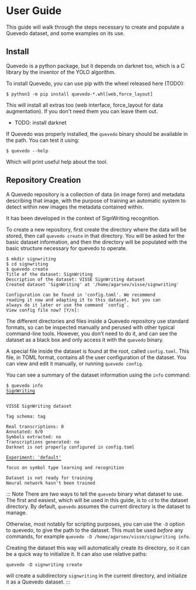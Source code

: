 # User Guide

This guide will walk through the steps necessary to create and populate a
Quevedo dataset, and some examples on its use.

## Install

Quevedo is a python package, but it depends on darknet too, which is a C library
by the inventor of the YOLO algorithm.

To install Quevedo, you can use pip with the wheel released here (TODO):

    $ python3 -m pip install quevedo-*.whl[web,force_layout]

This will install all extras too (web interface, force_layout for data
augmentation). If you don't need them you can leave them out.

- TODO: install darknet

If Quevedo was properly installed, the `quevedo` binary should be available in
the path. You can test it using:

    $ quevedo --help

Which will print useful help about the tool.

## Repository Creation

A Quevedo repository is a collection of data (in image form) and metadata
describing that image, with the purpose of training an automatic system to
detect within new images the metadata contained within.

It has been developed in the context of SignWriting recognition.

To create a new repository, first create the directory where the data will be
stored, then call `quevedo create` in that directory. You will be asked for the
basic dataset information, and then the directory will be populated with the
basic structure necessary for quevedo to operate.

    $ mkdir signwriting
    $ cd signwriting
    $ quevedo create
    Title of the dataset: SignWriting
    Description of the dataset: VISSE SignWriting dataset
    Created dataset 'SignWriting' at '/home/agarsev/visse/signwriting'

    Configuration can be found in 'config.toml'. We recommend
    reading it now and adapting it to this dataset, but you can
    always do it later or use the command `config`.
    View config file now? [Y/n]:

The different directories and files inside a Quevedo repository use standard
formats, so can be inspected manually and perused with other typical
command-line tools. However, you don't need to do it, and can see the dataset as
a black box and only access it with the `quevedo` binary.

A special file inside the dataset is found at the root, called `config.toml`. This
file, in TOML format, contains all the user configuration of the dataset. You
can view and edit it manually, or running `quevedo config`.

You can see a summary of the dataset information using the `info` command:

    $ quevedo info
    SignWriting
    ▔▔▔▔▔▔▔▔▔▔▔

    VISSE SignWriting dataset

    Tag schema: tag

    Real transcriptions: 0
    Annotated: 0/0
    Symbols extracted: no
    Transcriptions generated: no
    Darknet is not properly configured in config.toml

    Experiment: 'default'
    ▔▔▔▔▔▔▔▔▔▔▔▔▔▔▔▔▔▔▔▔▔
    focus on symbol type learning and recognition

    Dataset is not ready for training
    Neural network hasn't been trained

::: Note
There are two ways to tell the `quevedo` binary what dataset to use. The first
and easiest, which will be used in this guide, is to `cd` to the dataset
directory. By default, `quevedo` assumes the current directory is the dataset to
manage.

Otherwise, most notably for scripting purposes, you can use the `-D` option to
quevedo, to give the path to the dataset. This must be used *before* any
commands, for example `quevedo -D /home/agarsev/visse/signwriting info`.

Creating the dataset this way will automatically create its directory, so it can
be a quick way to initialize it. It can also use relative paths:

    quevedo -D signwriting create

will create a subdirectory `signwriting` in the current directory, and
initialize it as a Quevedo dataset.
:::
